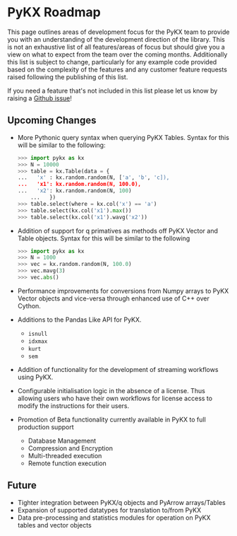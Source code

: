 # PyKX Roadmap

This page outlines areas of development focus for the PyKX team to provide you with an understanding of the development direction of the library. This is not an exhaustive list of all features/areas of focus but should give you a view on what to expect from the team over the coming months. Additionally this list is subject to change, particularly for any example code provided based on the complexity of the features and any customer feature requests raised following the publishing of this list.

If you need a feature that's not included in this list please let us know by raising a [Github issue](https://github.com/KxSystems/pykx/issues)!

## Upcoming Changes

- More Pythonic query syntax when querying PyKX Tables. Syntax for this will be similar to the following:

	```python
	>>> import pykx as kx
	>>> N = 10000
	>>> table = kx.Table(data = {
	...   'x' : kx.random.random(N, ['a', 'b', 'c]),
	...   'x1': kx.random.random(N, 100.0),
	...   'x2': kx.random.random(N, 100)
        ...   })
	>>> table.select(where = kx.col('x') == 'a')
	>>> table.select(kx.col('x1').max())
	>>> table.select(kx.col('x1').wavg('x2'))
	```

- Addition of support for q primatives as methods off PyKX Vector and Table objects. Syntax for this will be similar to the following

	```python
	>>> import pykx as kx
	>>> N = 1000
	>>> vec = kx.random.random(N, 100.0)
	>>> vec.mavg(3)
	>>> vec.abs()
	```

- Performance improvements for conversions from Numpy arrays to PyKX Vector objects and vice-versa through enhanced use of C++ over Cython.
- Additions to the Pandas Like API for PyKX.
	- `isnull`
	- `idxmax`
	- `kurt`
	- `sem`

- Addition of functionality for the development of streaming workflows using PyKX.
- Configurable initialisation logic in the absence of a license. Thus allowing users who have their own workflows for license access to modify the instructions for their users.
- Promotion of Beta functionality currently available in PyKX to full production support
	- Database Management
	- Compression and Encryption
	- Multi-threaded execution
	- Remote function execution

## Future

- Tighter integration between PyKX/q objects and PyArrow arrays/Tables
- Expansion of supported datatypes for translation to/from PyKX
- Data pre-processing and statistics modules for operation on PyKX tables and vector objects

